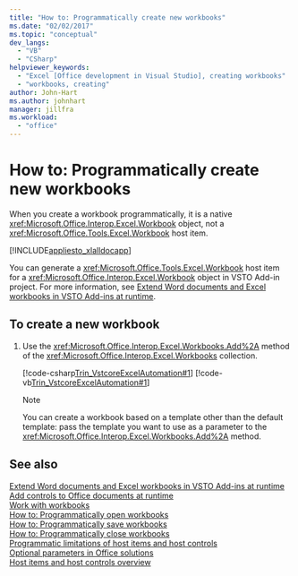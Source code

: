 ```yaml
---
title: "How to: Programmatically create new workbooks"
ms.date: "02/02/2017"
ms.topic: "conceptual"
dev_langs: 
  - "VB"
  - "CSharp"
helpviewer_keywords: 
  - "Excel [Office development in Visual Studio], creating workbooks"
  - "workbooks, creating"
author: John-Hart
ms.author: johnhart
manager: jillfra
ms.workload: 
  - "office"
---
```

# How to: Programmatically create new workbooks
  When you create a workbook programmatically, it is a native <xref:Microsoft.Office.Interop.Excel.Workbook> object, not a <xref:Microsoft.Office.Tools.Excel.Workbook> host item.  
  
 [!INCLUDE[appliesto_xlalldocapp](../vsto/includes/appliesto-xlalldocapp-md.md)]  
  
 You can generate a <xref:Microsoft.Office.Tools.Excel.Workbook> host item for a <xref:Microsoft.Office.Interop.Excel.Workbook> object in VSTO Add-in project. For more information, see [Extend Word documents and Excel workbooks in VSTO Add-ins at runtime](../vsto/extending-word-documents-and-excel-workbooks-in-vsto-add-ins-at-run-time.md).  
  
## To create a new workbook  
  
1.  Use the <xref:Microsoft.Office.Interop.Excel.Workbooks.Add%2A> method of the <xref:Microsoft.Office.Interop.Excel.Workbooks> collection.  
  
     [!code-csharp[Trin_VstcoreExcelAutomation#1](../vsto/codesnippet/CSharp/Trin_VstcoreExcelAutomationCS/Sheet1.cs#1)]
     [!code-vb[Trin_VstcoreExcelAutomation#1](../vsto/codesnippet/VisualBasic/Trin_VstcoreExcelAutomation/Sheet1.vb#1)]  
  
    > [!NOTE]  
    >  You can create a workbook based on a template other than the default template: pass the template you want to use as a parameter to the <xref:Microsoft.Office.Interop.Excel.Workbooks.Add%2A> method.  
  
## See also  
 [Extend Word documents and Excel workbooks in VSTO Add-ins at runtime](../vsto/extending-word-documents-and-excel-workbooks-in-vsto-add-ins-at-run-time.md)   
 [Add controls to Office documents at runtime](../vsto/adding-controls-to-office-documents-at-run-time.md)   
 [Work with workbooks](../vsto/working-with-workbooks.md)   
 [How to: Programmatically open workbooks](../vsto/how-to-programmatically-open-workbooks.md)   
 [How to: Programmatically save workbooks](../vsto/how-to-programmatically-save-workbooks.md)   
 [How to: Programmatically close workbooks](../vsto/how-to-programmatically-close-workbooks.md)   
 [Programmatic limitations of host items and host controls](../vsto/programmatic-limitations-of-host-items-and-host-controls.md)   
 [Optional parameters in Office solutions](../vsto/optional-parameters-in-office-solutions.md)   
 [Host items and host controls overview](../vsto/host-items-and-host-controls-overview.md)  
